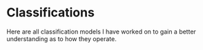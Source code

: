 # Classifications

Here are all classification models I have worked on to gain a better understanding as to how they operate.
